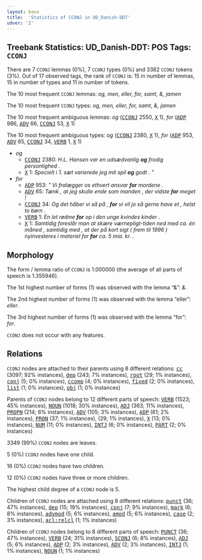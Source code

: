```yaml
---
layout: base
title:  'Statistics of CCONJ in UD_Danish-DDT'
udver: '2'
---
```


## Treebank Statistics: UD_Danish-DDT: POS Tags: `CCONJ`

There are 7 `CCONJ` lemmas (0%), 7 `CCONJ` types (0%) and 3382 `CCONJ` tokens (3%).
Out of 17 observed tags, the rank of `CCONJ` is: 15 in number of lemmas, 15 in number of types and 11 in number of tokens.

The 10 most frequent `CCONJ` lemmas: <em>og, men, eller, for, samt, &, jamen</em>

The 10 most frequent `CCONJ` types:  <em>og, men, eller, for, samt, &, jamen</em>

The 10 most frequent ambiguous lemmas: <em>og</em> (<tt><a href="da_ddt-pos-CCONJ.html">CCONJ</a></tt> 2550, <tt><a href="da_ddt-pos-X.html">X</a></tt> 1), <em>for</em> (<tt><a href="da_ddt-pos-ADP.html">ADP</a></tt> 986, <tt><a href="da_ddt-pos-ADV.html">ADV</a></tt> 66, <tt><a href="da_ddt-pos-CCONJ.html">CCONJ</a></tt> 53, <tt><a href="da_ddt-pos-X.html">X</a></tt> 1)

The 10 most frequent ambiguous types:  <em>og</em> (<tt><a href="da_ddt-pos-CCONJ.html">CCONJ</a></tt> 2380, <tt><a href="da_ddt-pos-X.html">X</a></tt> 1), <em>for</em> (<tt><a href="da_ddt-pos-ADP.html">ADP</a></tt> 953, <tt><a href="da_ddt-pos-ADV.html">ADV</a></tt> 65, <tt><a href="da_ddt-pos-CCONJ.html">CCONJ</a></tt> 34, <tt><a href="da_ddt-pos-VERB.html">VERB</a></tt> 1, <tt><a href="da_ddt-pos-X.html">X</a></tt> 1)


* <em>og</em>
  * <tt><a href="da_ddt-pos-CCONJ.html">CCONJ</a></tt> 2380: <em>H.L. Hansen var en udsædvanlig <b>og</b> frodig personlighed .</em>
  * <tt><a href="da_ddt-pos-X.html">X</a></tt> 1: <em>Specielt i 1. sæt varierede jeg mit spil <b>og</b> godt . "</em>
* <em>for</em>
  * <tt><a href="da_ddt-pos-ADP.html">ADP</a></tt> 953: <em>" Vi fralægger os ethvert ansvar <b>for</b> mordene .</em>
  * <tt><a href="da_ddt-pos-ADV.html">ADV</a></tt> 65: <em>Tænk , at jeg skulle ende som manden , der vidste <b>for</b> meget !</em>
  * <tt><a href="da_ddt-pos-CCONJ.html">CCONJ</a></tt> 34: <em>Og det håber vi så på , <b>for</b> vi vil jo så gerne have et , helst to børn .</em>
  * <tt><a href="da_ddt-pos-VERB.html">VERB</a></tt> 1: <em>En let rødme <b>for</b> op i den unge kvindes kinder .</em>
  * <tt><a href="da_ddt-pos-X.html">X</a></tt> 1: <em>Samtidig foreslår man at skære værnepligt-tiden ned med ca. én måned , samtidig med , at der på kort sigt ( frem til 1996 ) nyinvesteres i materiel for <b>for</b> ca. 5 mia. kr. .</em>

## Morphology

The form / lemma ratio of `CCONJ` is 1.000000 (the average of all parts of speech is 1.355946).

The 1st highest number of forms (1) was observed with the lemma “&”: <em>&</em>.

The 2nd highest number of forms (1) was observed with the lemma “eller”: <em>eller</em>.

The 3rd highest number of forms (1) was observed with the lemma “for”: <em>for</em>.

`CCONJ` does not occur with any features.


## Relations

`CCONJ` nodes are attached to their parents using 8 different relations: <tt><a href="da_ddt-dep-cc.html">cc</a></tt> (3097; 92% instances), <tt><a href="da_ddt-dep-dep.html">dep</a></tt> (243; 7% instances), <tt><a href="da_ddt-dep-root.html">root</a></tt> (29; 1% instances), <tt><a href="da_ddt-dep-conj.html">conj</a></tt> (5; 0% instances), <tt><a href="da_ddt-dep-ccomp.html">ccomp</a></tt> (4; 0% instances), <tt><a href="da_ddt-dep-fixed.html">fixed</a></tt> (2; 0% instances), <tt><a href="da_ddt-dep-list.html">list</a></tt> (1; 0% instances), <tt><a href="da_ddt-dep-obj.html">obj</a></tt> (1; 0% instances)

Parents of `CCONJ` nodes belong to 12 different parts of speech: <tt><a href="da_ddt-pos-VERB.html">VERB</a></tt> (1523; 45% instances), <tt><a href="da_ddt-pos-NOUN.html">NOUN</a></tt> (1018; 30% instances), <tt><a href="da_ddt-pos-ADJ.html">ADJ</a></tt> (363; 11% instances), <tt><a href="da_ddt-pos-PROPN.html">PROPN</a></tt> (214; 6% instances), <tt><a href="da_ddt-pos-ADV.html">ADV</a></tt> (105; 3% instances), <tt><a href="da_ddt-pos-ADP.html">ADP</a></tt> (61; 2% instances), <tt><a href="da_ddt-pos-PRON.html">PRON</a></tt> (37; 1% instances),  (29; 1% instances), <tt><a href="da_ddt-pos-X.html">X</a></tt> (13; 0% instances), <tt><a href="da_ddt-pos-NUM.html">NUM</a></tt> (11; 0% instances), <tt><a href="da_ddt-pos-INTJ.html">INTJ</a></tt> (6; 0% instances), <tt><a href="da_ddt-pos-PART.html">PART</a></tt> (2; 0% instances)

3349 (99%) `CCONJ` nodes are leaves.

5 (0%) `CCONJ` nodes have one child.

16 (0%) `CCONJ` nodes have two children.

12 (0%) `CCONJ` nodes have three or more children.

The highest child degree of a `CCONJ` node is 5.

Children of `CCONJ` nodes are attached using 8 different relations: <tt><a href="da_ddt-dep-punct.html">punct</a></tt> (36; 47% instances), <tt><a href="da_ddt-dep-dep.html">dep</a></tt> (15; 19% instances), <tt><a href="da_ddt-dep-conj.html">conj</a></tt> (7; 9% instances), <tt><a href="da_ddt-dep-mark.html">mark</a></tt> (6; 8% instances), <tt><a href="da_ddt-dep-advmod.html">advmod</a></tt> (5; 6% instances), <tt><a href="da_ddt-dep-amod.html">amod</a></tt> (5; 6% instances), <tt><a href="da_ddt-dep-case.html">case</a></tt> (2; 3% instances), <tt><a href="da_ddt-dep-acl-relcl.html">acl:relcl</a></tt> (1; 1% instances)

Children of `CCONJ` nodes belong to 8 different parts of speech: <tt><a href="da_ddt-pos-PUNCT.html">PUNCT</a></tt> (36; 47% instances), <tt><a href="da_ddt-pos-VERB.html">VERB</a></tt> (24; 31% instances), <tt><a href="da_ddt-pos-SCONJ.html">SCONJ</a></tt> (6; 8% instances), <tt><a href="da_ddt-pos-ADJ.html">ADJ</a></tt> (5; 6% instances), <tt><a href="da_ddt-pos-ADP.html">ADP</a></tt> (2; 3% instances), <tt><a href="da_ddt-pos-ADV.html">ADV</a></tt> (2; 3% instances), <tt><a href="da_ddt-pos-INTJ.html">INTJ</a></tt> (1; 1% instances), <tt><a href="da_ddt-pos-NOUN.html">NOUN</a></tt> (1; 1% instances)

